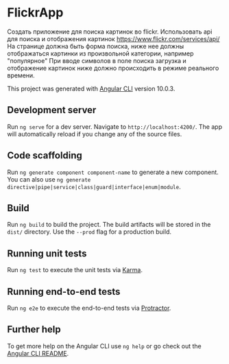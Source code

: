 # FlickrApp

Создать приложение для поиска картинок во flickr.
Использовать api для поиска и отображения картинок https://www.flickr.com/services/api/
На странице должна быть форма поиска, ниже нее должны отображаться картинки из произвольной категории, например "популярное"
При вводе символов в поле поиска загрузка и отображение картинок ниже должно происходить в режиме реального времени.

This project was generated with [Angular CLI](https://github.com/angular/angular-cli) version 10.0.3.

## Development server

Run `ng serve` for a dev server. Navigate to `http://localhost:4200/`. The app will automatically reload if you change any of the source files.

## Code scaffolding

Run `ng generate component component-name` to generate a new component. You can also use `ng generate directive|pipe|service|class|guard|interface|enum|module`.

## Build

Run `ng build` to build the project. The build artifacts will be stored in the `dist/` directory. Use the `--prod` flag for a production build.

## Running unit tests

Run `ng test` to execute the unit tests via [Karma](https://karma-runner.github.io).

## Running end-to-end tests

Run `ng e2e` to execute the end-to-end tests via [Protractor](http://www.protractortest.org/).

## Further help

To get more help on the Angular CLI use `ng help` or go check out the [Angular CLI README](https://github.com/angular/angular-cli/blob/master/README.md).

